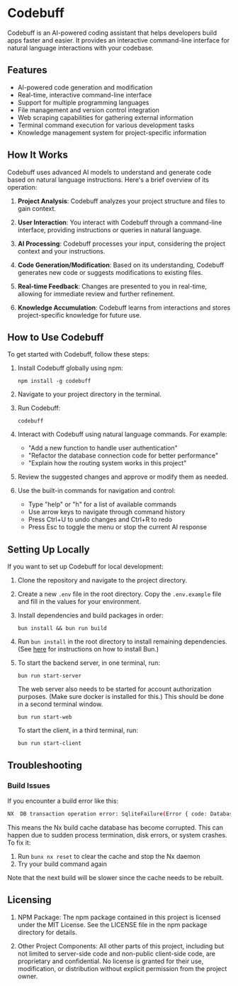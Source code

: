 # Codebuff

Codebuff is an AI-powered coding assistant that helps developers build apps faster and easier. It provides an interactive command-line interface for natural language interactions with your codebase.

## Features

- AI-powered code generation and modification
- Real-time, interactive command-line interface
- Support for multiple programming languages
- File management and version control integration
- Web scraping capabilities for gathering external information
- Terminal command execution for various development tasks
- Knowledge management system for project-specific information

## How It Works

Codebuff uses advanced AI models to understand and generate code based on natural language instructions. Here's a brief overview of its operation:

1. **Project Analysis**: Codebuff analyzes your project structure and files to gain context.

2. **User Interaction**: You interact with Codebuff through a command-line interface, providing instructions or queries in natural language.

3. **AI Processing**: Codebuff processes your input, considering the project context and your instructions.

4. **Code Generation/Modification**: Based on its understanding, Codebuff generates new code or suggests modifications to existing files.

5. **Real-time Feedback**: Changes are presented to you in real-time, allowing for immediate review and further refinement.

6. **Knowledge Accumulation**: Codebuff learns from interactions and stores project-specific knowledge for future use.

## How to Use Codebuff

To get started with Codebuff, follow these steps:

1. Install Codebuff globally using npm:

   ```
   npm install -g codebuff
   ```

2. Navigate to your project directory in the terminal.

3. Run Codebuff:

   ```
   codebuff
   ```

4. Interact with Codebuff using natural language commands. For example:

   - "Add a new function to handle user authentication"
   - "Refactor the database connection code for better performance"
   - "Explain how the routing system works in this project"

5. Review the suggested changes and approve or modify them as needed.

6. Use the built-in commands for navigation and control:
   - Type "help" or "h" for a list of available commands
   - Use arrow keys to navigate through command history
   - Press Ctrl+U to undo changes and Ctrl+R to redo
   - Press Esc to toggle the menu or stop the current AI response

## Setting Up Locally

If you want to set up Codebuff for local development:

1. Clone the repository and navigate to the project directory.

2. Create a new `.env` file in the root directory. Copy the `.env.example` file and fill in the values for your environment.

3. Install dependencies and build packages in order:

   ```
   bun install && bun run build
   ```


4. Run `bun install` in the root directory to install remaining dependencies. (See [here](https://bun.sh/docs/installation) for instructions on how to install Bun.)

5. To start the backend server, in one terminal, run:

   ```
   bun run start-server
   ```

   The web server also needs to be started for account authorization purposes. (Make sure docker is installed for this.) This should be done in a second terminal window.

   ```
   bun run start-web
   ```

   To start the client, in a third terminal, run:

   ```
   bun run start-client
   ```

## Troubleshooting

### Build Issues

If you encounter a build error like this:

```bash
NX  DB transaction operation error: SqliteFailure(Error { code: DatabaseCorrupt, extended_code: 11 }, Some("database disk image is malformed"))
```

This means the Nx build cache database has become corrupted. This can happen due to sudden process termination, disk errors, or system crashes. To fix it:

1. Run `bunx nx reset` to clear the cache and stop the Nx daemon
2. Try your build command again

Note that the next build will be slower since the cache needs to be rebuilt.

## Licensing

1. NPM Package: The npm package contained in this project is licensed under the MIT License. See the LICENSE file in the npm package directory for details.

2. Other Project Components: All other parts of this project, including but not limited to server-side code and non-public client-side code, are proprietary and confidential. No license is granted for their use, modification, or distribution without explicit permission from the project owner.
